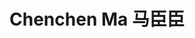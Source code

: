 ---
layout: page
title: Chenchen Ma 马臣臣
description: PhD Student<br />博士研究生<br />&nbsp;
img: /assets/img/mcc.jpg
email: 12231359@mail.sustech.edu.cn
bio: >
    Chenchen grew up in Shangqiu, Henan, who obtained his master's degree from Hainan University, and has explored the relationship among probiotics, gut microbiome and human health. He hopes to obtain high-grade scientific training at COmics Lab and make breakthroughs in the interaction between cancer genomics and human symbiosis microbiota. He likes traditional Chinese culture (Beijing Opera, Han Chinese Clothing，Chinese national music, etc.); He also relaxes by dancing （Jazz and Kpop）and playing board games. He wants to be invited to swim and play badminton instead of basketball.
bio_cn: >
    臣臣成长于河南商丘，后求学于海南大学。他最初的知识背景是食品营养，曾致力探索益生菌、肠道微生物组和人类健康的微妙关系。他想要挑战自己，希望未来在COmics lab完成高质量的科研训练，并在癌症基因组和人体共生微生物组互作方面有所突破。他喜欢中国传统文化（京剧、汉服和民乐等）；也会通过街舞（Jazz/Kpop）放松身心；也喜欢组局桌游；虽然他没有很强的运动天赋，但是游泳，羽毛球也可以凑数。不过，篮球一定不要喊他，他一定会拒绝你。
importance: 5
category: student
github: HNUmcc
scholar: TLtJ480AAAAJ
researchgate: Chenchen-Ma-5
---